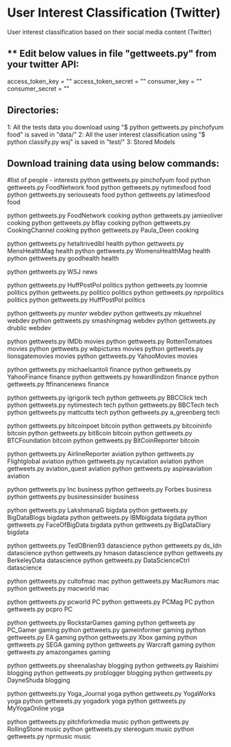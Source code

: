 User Interest Classification (Twitter)
======================================

User interest classification based on their social media content (Twitter)


** Edit below values in file "gettweets.py" from your twitter API:
------------------------------------------------------------------
access_token_key = ""
access_token_secret = ""
consumer_key = ""
consumer_secret = ""


Directories:
------------
1: All the tests data you download using "$ python gettweets.py pinchofyum food" is saved in "data/"
2: All the user interest classification using "$ python classify.py wsj" is saved in "test/"
3: Stored Models
 


Download training data using below commands:
--------------------------------------------
#list of people - interests
python gettweets.py pinchofyum food
python gettweets.py FoodNetwork food
python gettweets.py nytimesfood food
python gettweets.py seriouseats food
python gettweets.py latimesfood food

python gettweets.py FoodNetwork cooking
python gettweets.py jamieoliver cooking
python gettweets.py bflay cooking
python gettweets.py CookingChannel cooking
python gettweets.py Paula_Deen cooking

python gettweets.py hetaltrivedibl health
python gettweets.py MensHealthMag health
python gettweets.py WomensHealthMag health
python gettweets.py goodhealth health

python gettweets.py WSJ news

python gettweets.py HuffPostPol politics
python gettweets.py loomnie politics
python gettweets.py politico politics
python gettweets.py nprpolitics politics
python gettweets.py HuffPostPol politics

python gettweets.py _munter_ webdev
python gettweets.py mkuehnel webdev
python gettweets.py smashingmag webdev
python gettweets.py drublic webdev

python gettweets.py IMDb movies
python gettweets.py RottenTomatoes movies
python gettweets.py wbpictures movies
python gettweets.py lionsgatemovies movies
python gettweets.py YahooMovies movies

python gettweets.py michaelsantoli finance
python gettweets.py YahooFinance finance
python gettweets.py howardlindzon finance
python gettweets.py ftfinancenews finance

python gettweets.py igrigorik tech
python gettweets.py BBCClick tech
python gettweets.py nytimestech tech
python gettweets.py BBCTech tech
python gettweets.py mattcutts tech
python gettweets.py a_greenberg tech

python gettweets.py bitcoinpoet bitcoin
python gettweets.py bitcoininfo bitcoin
python gettweets.py bit8coin bitcoin
python gettweets.py BTCFoundation bitcoin
python gettweets.py BitCoinReporter bitcoin


python gettweets.py AirlineReporter aviation
python gettweets.py Flightglobal aviation
python gettweets.py nycaviation aviation
python gettweets.py aviation_quest aviation
python gettweets.py aspireaviation aviation 


python gettweets.py Inc business
python gettweets.py Forbes business
python gettweets.py businessinsider business


python gettweets.py LakshmanaG bigdata
python gettweets.py BigDataBlogs bigdata
python gettweets.py IBMbigdata bigdata
python gettweets.py FaceOfBigData bigdata
python gettweets.py BigDataDiary bigdata


python gettweets.py TedOBrien93 datascience
python gettweets.py ds_ldn datascience
python gettweets.py hmason datascience
python gettweets.py BerkeleyData datascience
python gettweets.py DataScienceCtrl datascience

python gettweets.py cultofmac mac
python gettweets.py MacRumors mac
python gettweets.py macworld mac

python gettweets.py pcworld PC
python gettweets.py PCMag PC
python gettweets.py pcpro PC

python gettweets.py RockstarGames gaming
python gettweets.py PC_Gamer gaming
python gettweets.py gameinformer gaming
python gettweets.py EA gaming
python gettweets.py Xbox gaming
python gettweets.py SEGA gaming
python gettweets.py Warcraft gaming
python gettweets.py amazongames gaming

python gettweets.py sheenalashay blogging
python gettweets.py Raishimi blogging
python gettweets.py problogger blogging
python gettweets.py DayneShuda blogging

python gettweets.py Yoga_Journal yoga
python gettweets.py YogaWorks yoga
python gettweets.py yogadork yoga
python gettweets.py MyYogaOnline yoga

python gettweets.py pitchforkmedia music
python gettweets.py RollingStone music
python gettweets.py stereogum music
python gettweets.py nprmusic music
